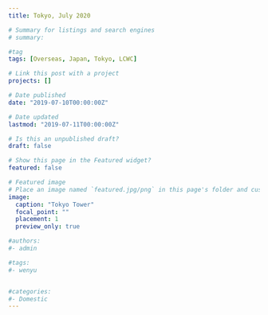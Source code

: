 ```yaml
---
title: Tokyo, July 2020

# Summary for listings and search engines
# summary: 

#tag
tags: [Overseas, Japan, Tokyo, LCWC]

# Link this post with a project
projects: []

# Date published
date: "2019-07-10T00:00:00Z"

# Date updated
lastmod: "2019-07-11T00:00:00Z"

# Is this an unpublished draft?
draft: false

# Show this page in the Featured widget?
featured: false

# Featured image
# Place an image named `featured.jpg/png` in this page's folder and customize its options here.
image:
  caption: "Tokyo Tower"
  focal_point: ""
  placement: 1
  preview_only: true

#authors:
#- admin

#tags:
#- wenyu


#categories:
#- Domestic
---
```




